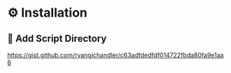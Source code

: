 # ⚙️ Installation

## 📂 Add Script Directory

https://gist.github.com/ryangjchandler/c63adfdedfdf014722fbda80fa9e1aa6
